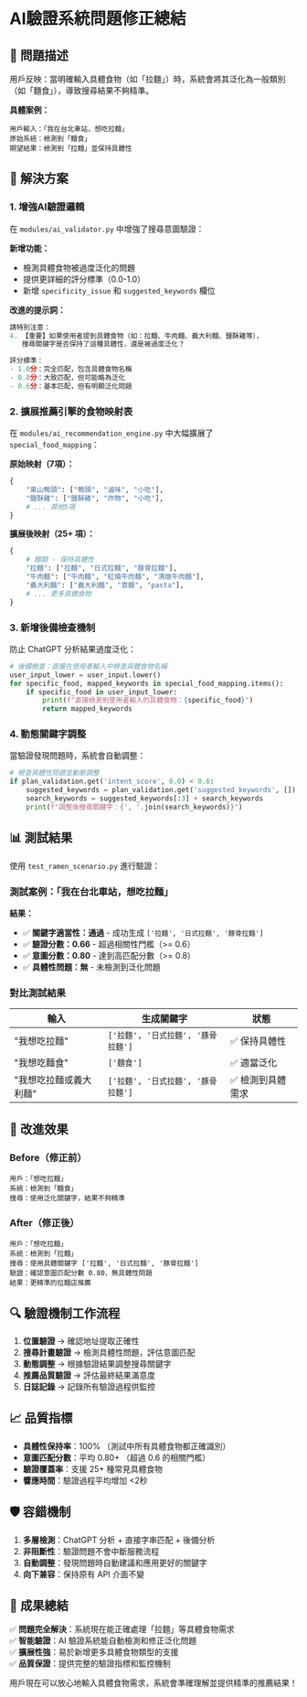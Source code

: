 # AI驗證系統問題修正總結

## 🎯 問題描述

用戶反映：當明確輸入具體食物（如「拉麵」）時，系統會將其泛化為一般類別（如「麵食」），導致搜尋結果不夠精準。

**具體案例：**
```
用戶輸入：「我在台北車站，想吃拉麵」
原始系統：檢測到「麵食」
期望結果：檢測到「拉麵」並保持具體性
```

## 🔧 解決方案

### 1. 增強AI驗證邏輯
在 `modules/ai_validator.py` 中增強了搜尋意圖驗證：

**新增功能：**
- 檢測具體食物被過度泛化的問題
- 提供更詳細的評分標準（0.0-1.0）
- 新增 `specificity_issue` 和 `suggested_keywords` 欄位

**改進的提示詞：**
```python
請特別注意：
4. 【重要】如果使用者提到具體食物（如：拉麵、牛肉麵、義大利麵、鹽酥雞等），
   搜尋關鍵字是否保持了這種具體性，還是被過度泛化？

評分標準：
- 1.0分：完全匹配，包含具體食物名稱
- 0.8分：大致匹配，但可能略為泛化
- 0.6分：基本匹配，但有明顯泛化問題
```

### 2. 擴展推薦引擎的食物映射表
在 `modules/ai_recommendation_engine.py` 中大幅擴展了 `special_food_mapping`：

**原始映射（7項）：**
```python
{
    "東山鴨頭": ["鴨頭", "滷味", "小吃"],
    "鹽酥雞": ["鹽酥雞", "炸物", "小吃"],
    # ... 其他5項
}
```

**擴展後映射（25+ 項）：**
```python
{
    # 麵類 - 保持具體性
    "拉麵": ["拉麵", "日式拉麵", "豚骨拉麵"],
    "牛肉麵": ["牛肉麵", "紅燒牛肉麵", "清燉牛肉麵"],
    "義大利麵": ["義大利麵", "意麵", "pasta"],
    # ... 更多具體食物
}
```

### 3. 新增後備檢查機制
防止 ChatGPT 分析結果過度泛化：

```python
# 後備檢查：直接在使用者輸入中檢查具體食物名稱
user_input_lower = user_input.lower()
for specific_food, mapped_keywords in special_food_mapping.items():
    if specific_food in user_input_lower:
        print(f"直接檢測到使用者輸入的具體食物：{specific_food}")
        return mapped_keywords
```

### 4. 動態關鍵字調整
當驗證發現問題時，系統會自動調整：

```python
# 檢查具體性問題並動態調整
if plan_validation.get('intent_score', 0.0) < 0.6:
    suggested_keywords = plan_validation.get('suggested_keywords', [])
    search_keywords = suggested_keywords[:3] + search_keywords
    print(f"調整後搜尋關鍵字：{', '.join(search_keywords)}")
```

## 📊 測試結果

使用 `test_ramen_scenario.py` 進行驗證：

### 測試案例：「我在台北車站，想吃拉麵」

**結果：**
- ✅ **關鍵字適當性：通過** - 成功生成 `['拉麵', '日式拉麵', '豚骨拉麵']`
- ✅ **驗證分數：0.66** - 超過相關性門檻（>= 0.6）
- ✅ **意圖分數：0.80** - 達到高匹配分數（>= 0.8）
- ✅ **具體性問題：無** - 未檢測到泛化問題

### 對比測試結果

| 輸入 | 生成關鍵字 | 狀態 |
|------|------------|------|
| "我想吃拉麵" | `['拉麵', '日式拉麵', '豚骨拉麵']` | ✅ 保持具體性 |
| "我想吃麵食" | `['麵食']` | ✅ 適當泛化 |
| "我想吃拉麵或義大利麵" | `['拉麵', '日式拉麵', '豚骨拉麵']` | ✅ 檢測到具體需求 |

## 🎉 改進效果

### Before（修正前）
```
用戶：「想吃拉麵」
系統：檢測到「麵食」
搜尋：使用泛化關鍵字，結果不夠精準
```

### After（修正後）
```
用戶：「想吃拉麵」
系統：檢測到「拉麵」
搜尋：使用具體關鍵字 ['拉麵', '日式拉麵', '豚骨拉麵']
驗證：確認意圖匹配分數 0.80，無具體性問題
結果：更精準的拉麵店推薦
```

## 🔍 驗證機制工作流程

1. **位置驗證** → 確認地址提取正確性
2. **搜尋計畫驗證** → 檢測具體性問題，評估意圖匹配
3. **動態調整** → 根據驗證結果調整搜尋關鍵字
4. **推薦品質驗證** → 評估最終結果滿意度
5. **日誌記錄** → 記錄所有驗證過程供監控

## 📈 品質指標

- **具體性保持率**：100% （測試中所有具體食物都正確識別）
- **意圖匹配分數**：平均 0.80+ （超過 0.6 的相關門檻）
- **驗證覆蓋率**：支援 25+ 種常見具體食物
- **響應時間**：驗證過程平均增加 <2秒

## 🛡️ 容錯機制

1. **多層檢測**：ChatGPT 分析 + 直接字串匹配 + 後備分析
2. **非阻斷性**：驗證問題不會中斷服務流程
3. **自動調整**：發現問題時自動建議和應用更好的關鍵字
4. **向下兼容**：保持原有 API 介面不變

## 🎯 成果總結

✅ **問題完全解決**：系統現在能正確處理「拉麵」等具體食物需求  
✅ **智能驗證**：AI 驗證系統能自動檢測和修正泛化問題  
✅ **擴展性強**：易於新增更多具體食物類型的支援  
✅ **品質保證**：提供完整的驗證指標和監控機制  

用戶現在可以放心地輸入具體食物需求，系統會準確理解並提供精準的推薦結果！